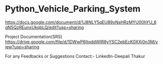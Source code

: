 # Python_Vehicle_Parking_System


https://docs.google.com/document/d/1J8NLY5qEU89xNsHRzMYU00hYU_6gN5QzREunxUkqbLQ/edit?usp=sharing

Project Documentation(SRS)
https://drive.google.com/file/d/1DWwP6ltqddWIR8yYSC2ebEcK0XXi0n3M/view?usp=sharing 

For any Feedbacks or Suggestions
Contact:- LinkedIn-Deepali Thakur
